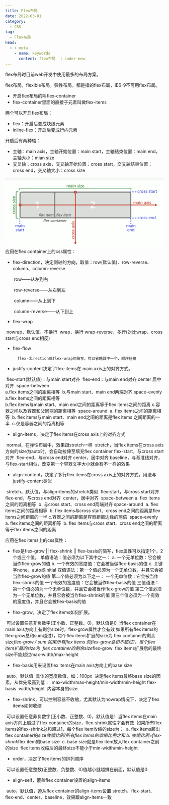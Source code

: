 ```yaml
---
title: Flex布局
date: 2022-03-01
category:
  - CSS
tag:
  - Flex布局
head:
  - - meta
    - name: keywords
      content: flex布局  | coder-new
---
```



flex布局时目前web开发中使用最多的布局方案。

flex布局，flexible布局，弹性布局，都是指的flex布局，IE6-9不可用flex布局。

- 开启flex布局的叫flex-container
- flex-container里面的直接子元素叫做flex-items

两个可以开启flex布局：

- flex：开启后变成块级元素
- inline-flex：开启后变成行内元素

开启后有两种轴：

- 主轴：main axis，主轴开始位置：main start，主轴结束位置：main end，主轴大小：mian size
- 交叉轴：cross axis，交叉轴开始位置：cross start，交叉轴结束位置：cross end，交叉轴大小：cross size

![主轴和交叉轴图片说明](./images/flex-intro.png)
应用在flex container上的css属性：

- flex-direction，决定侧轴的方向，取值：row(默认值)、row-reverse、column、column-reverse

    ​	row——从左到右

    ​	row-reverse——从右到左

    ​	column——从上到下

    ​	column-reverse——从下到上


- flex-wrap

​			nowrap，默认值，不换行
​			wrap，换行
​			wrap-reverse，多行(对比wrap，cross start与cross end相反)

- flex-flow

 		flex-direction或flex-wrap的简写，可以省略其中一个，顺序任意

- justify-content决定了flex-items在 main axis上的对齐方式。

​			flex-start(默认值)：与main start对齐
​			flex-end：与main end对齐
​			center	居中对齐
​			space-between	
​					a.flex items之间的距离相等
​					b.与main start、main end两端对齐
​			space-evenly
​					a.flex items之间的距离相等  
​					b.flex items与main start、main end之间的距离等于flex items之间的距离
​					c.容器之间以及容器和父同期的距离相等
​			space-around
​					a. flex items之间的距离相等
​					b. flex items与main start、main end之间的距离是flex items 之间距离的一半
​					c.仅是容器之间的距离相等

- align-items，决定了flex items在cross axis上的对齐方式

​					normal，在弹性布局中，效果跟stretch一样
​					stretch，当flex items在cross axis方向的size为auto时，会自动拉伸至填充flex container
​					flex-start，与cross start对齐
​					flex-end，与cross end对齐
​					center，居中对齐
​					baseline，与基准线对齐，与flex-start相似，改变第一个容器文字大小就会有不一样的效果

- align-content，决定了多行flex items在cross axis上的对齐方式，用法与justify-content类似

​					stretch，默认值，与align-items的stretch类似
​					flex-start，与cross start对齐
​					flex-end，与cross end对齐
​					center，居中对齐
​					space-between
​							a. flex items之间的距离相等
​							b. 与cross start、cross end两端对齐
​					space-around
​							a. flex items之间的距离相等
​							b. flex items与cross start、cross end之间的距离是flex items之间距离的一半
​							c.容器之间的距离是容器距离边缘的两倍
​					space-evenly
​							a. flex items之间的距离相等
​							b. flex items与cross start、cross end之间的距离等于flex items之间的距离

应用在flex items上的css属性：

- flex是flex-grow || flex-shrink || flex-basis的简写，flex属性可以指定1个，2个或三个值。
  单值语法：值必须为以下其中之一：
  		a. 一个无单位数：它会被当作flex-grow的值
  		b. 一个有效的宽度值：它会被当做flex-basis的值
  		c. 关键字none，auto或initial
  双值语法：第一个值必须为一个无单位数，并且它会被当作flex-grow的值
  第二个值必须为以下之一：
  		一个无单位数：它会被当作flex-shrink的值
  		一个有效的宽度值：它会被当作flex-basis的值
  三值语法：
  		第一个值必须为一个无单位数，并且它会被当作flex-grow的值
  		第二个值必须为一个无单位数，并且它会被当作flex-shrink的值
  		第三个值必须为一个有效的宽度值，并且它会被flex-basis的值

- flex-grow，决定了flex items如何扩展。

​	可以设置任意非负数字(正小数、正整数、0)，默认值是0
​				当flex container在main axis方向上有剩余size时，flex-grow属性才会有效
  如果所有flex items的flex-grow总和sum超过1，每个flex items扩展的size为
​				flex container的剩余size*flex-grow / sum
  如果所有flex items 的flex-grow总和不超过1，每个flex item扩展的size为
​				flex container的剩余size*flex-grow
​			   flex items扩展后的最终size不能超过max-width/max-height

- flex-basis用来设置flex items在main axis方向上的base size

​				auto，默认值
​				具体的宽度数值，如：100px
​				决定flex items最终base size的因素，从优先级高到低：
​				max-width/max-height/min-width/min-height
​				flex-basis
​				width/height
​				内容本身的size

- flex-shrink，可以控制容器不收缩，尤其默认为nowrap情况下，决定了flex items如何收缩

​		可以设置任意非负数字(正小数、正整数、0)，默认值是1
​		当flex items在main axis方向上超过了flex container的size，flex-shrink属性才会有效
​		 如果所有flex items的flex-shrink总和超过1，每个flex item收缩的size为：
​				a. flex items超出flex container的size*收缩比例/所有flex items的收缩比例之和
​				b. 收缩比例=flex-shrink*flex item的base size
​				c. base size就是flex item放入flex container之前的size
​		flex items收缩后的最终size不能小于min-width\min-height

- order，决定了flex items的排列顺序

​		可以设置任意整数(正整数、负整数、0)值越小就越排在前面，默认值是0

- align-self，覆盖flex container设置的align-items

​		auto，默认值，遵从flex container的align-items设置
​		stretch、flex-start、flex-end、center、baseline，效果跟align-items一致
